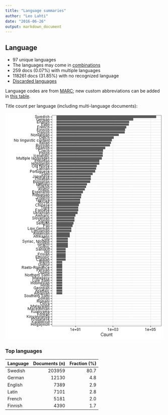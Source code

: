 ```yaml
---
title: "Language summaries"
author: "Leo Lahti"
date: "2016-06-26"
output: markdown_document
---
```


## Language

 * 97 unique languages
 * The languages may come in [combinations](output.tables/language_conversions.csv)
 * 259 docs (0.07%) with multiple languages
 * 118261 docs (31.85%) with no recognized language 
 * [Discarded languages](output.tables/language_discarded.csv)

Language codes are from [MARC](http://www.loc.gov/marc/languages/language_code.html); new custom abbreviations can be added in [this table](https://github.com/rOpenGov/bibliographica/blob/master/inst/extdata/language_abbreviations.csv).

Title count per language (including multi-language documents):

![plot of chunk summarylang](figure/summarylang-1.png)


### Top languages


|Language | Documents (n)| Fraction (%)|
|:--------|-------------:|------------:|
|Swedish  |        203959|         80.7|
|German   |         12130|          4.8|
|English  |          7389|          2.9|
|Latin    |          7101|          2.8|
|French   |          5181|          2.0|
|Finnish  |          4390|          1.7|

